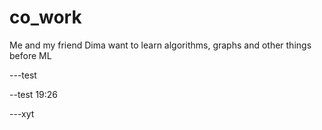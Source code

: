 # co_work
Me and my friend Dima want to learn algorithms, graphs and other things before ML 

---test

--test 19:26


---xyt